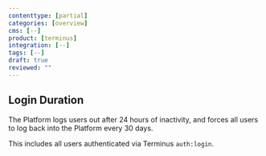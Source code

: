 ```yaml
---
contenttype: [partial]
categories: [overview]
cms: [--]
product: [terminus]
integration: [--]
tags: [--]
draft: true
reviewed: ""
---
```


## Login Duration

The Platform logs users out after 24 hours of inactivity, and forces all users to log back into the Platform every 30 days.

This includes all users authenticated via Terminus `auth:login`.
